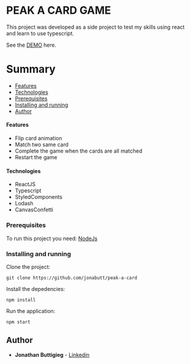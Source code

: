# PEAK A CARD GAME

This project was developed as a side project to test my skills using react and learn to use typescript.

See the [DEMO](https://jonabuttpickacard.netlify.app/) here.

# Summary

- [Features](#features)
- [Technologies](#technologies)
- [Prerequisites](#prerequisites)
- [Installing and running](#installing-and-running)
- [Author](#author)

#### Features

- Flip card animation
- Match two same card
- Complete the game when the cards are all matched
- Restart the game

#### Technologies

- ReactJS
- Typescript
- StyledComponents
- Lodash
- CanvasConfetti

### Prerequisites

To run this project you need:
[NodeJs](https://nodejs.org/en/download/)


### Installing and running

Clone the project:

```
git clone https://github.com/jonabutt/peak-a-card
```

Install the depedencies:

```
npm install
```

Run the application:

```
npm start
```

## Author

* **Jonathan Buttigieg** - [Linkedin](www.linkedin.com/in/jonbuttigieg/)